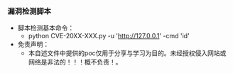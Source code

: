 ### 漏洞检测脚本
- 脚本检测基本命令：
  - python CVE-20XX-XXX.py -u 'http://127.0.0.1' -cmd 'id'
- 免责声明：
  - 本自述文件中提供的poc仅用于分享与学习为目的。未经授权侵入网站或网络是非法的！！！概不负责！。
